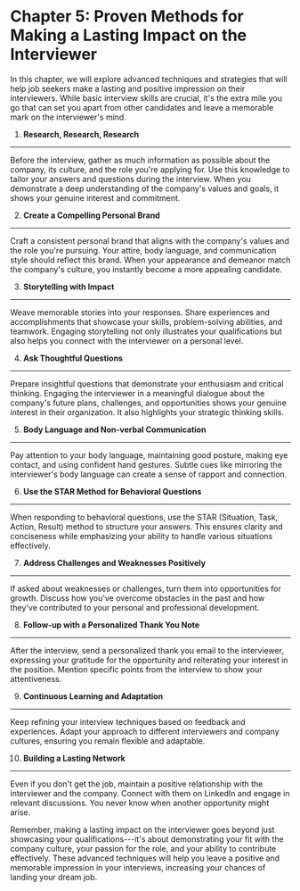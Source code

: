 Chapter 5: Proven Methods for Making a Lasting Impact on the Interviewer
========================================================================

In this chapter, we will explore advanced techniques and strategies that will help job seekers make a lasting and positive impression on their interviewers. While basic interview skills are crucial, it's the extra mile you go that can set you apart from other candidates and leave a memorable mark on the interviewer's mind.

1. **Research, Research, Research**
-----------------------------------

Before the interview, gather as much information as possible about the company, its culture, and the role you're applying for. Use this knowledge to tailor your answers and questions during the interview. When you demonstrate a deep understanding of the company's values and goals, it shows your genuine interest and commitment.

2. **Create a Compelling Personal Brand**
-----------------------------------------

Craft a consistent personal brand that aligns with the company's values and the role you're pursuing. Your attire, body language, and communication style should reflect this brand. When your appearance and demeanor match the company's culture, you instantly become a more appealing candidate.

3. **Storytelling with Impact**
-------------------------------

Weave memorable stories into your responses. Share experiences and accomplishments that showcase your skills, problem-solving abilities, and teamwork. Engaging storytelling not only illustrates your qualifications but also helps you connect with the interviewer on a personal level.

4. **Ask Thoughtful Questions**
-------------------------------

Prepare insightful questions that demonstrate your enthusiasm and critical thinking. Engaging the interviewer in a meaningful dialogue about the company's future plans, challenges, and opportunities shows your genuine interest in their organization. It also highlights your strategic thinking skills.

5. **Body Language and Non-verbal Communication**
-------------------------------------------------

Pay attention to your body language, maintaining good posture, making eye contact, and using confident hand gestures. Subtle cues like mirroring the interviewer's body language can create a sense of rapport and connection.

6. **Use the STAR Method for Behavioral Questions**
---------------------------------------------------

When responding to behavioral questions, use the STAR (Situation, Task, Action, Result) method to structure your answers. This ensures clarity and conciseness while emphasizing your ability to handle various situations effectively.

7. **Address Challenges and Weaknesses Positively**
---------------------------------------------------

If asked about weaknesses or challenges, turn them into opportunities for growth. Discuss how you've overcome obstacles in the past and how they've contributed to your personal and professional development.

8. **Follow-up with a Personalized Thank You Note**
---------------------------------------------------

After the interview, send a personalized thank you email to the interviewer, expressing your gratitude for the opportunity and reiterating your interest in the position. Mention specific points from the interview to show your attentiveness.

9. **Continuous Learning and Adaptation**
-----------------------------------------

Keep refining your interview techniques based on feedback and experiences. Adapt your approach to different interviewers and company cultures, ensuring you remain flexible and adaptable.

10. **Building a Lasting Network**
----------------------------------

Even if you don't get the job, maintain a positive relationship with the interviewer and the company. Connect with them on LinkedIn and engage in relevant discussions. You never know when another opportunity might arise.

Remember, making a lasting impact on the interviewer goes beyond just showcasing your qualifications---it's about demonstrating your fit with the company culture, your passion for the role, and your ability to contribute effectively. These advanced techniques will help you leave a positive and memorable impression in your interviews, increasing your chances of landing your dream job.
